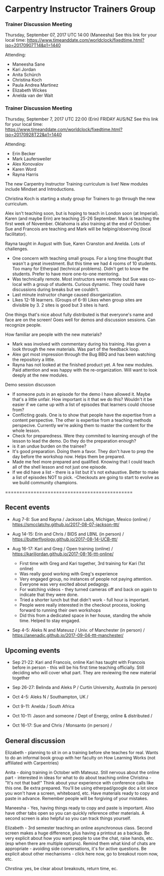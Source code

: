 # Carpentry Instructor Trainers Group

### Trainer Discussion Meeting
Thursday, September 07, 2017 UTC 14:00 (Maneesha)
See this link for your local time: https://www.timeanddate.com/worldclock/fixedtime.html?iso=20170907T14&p1=1440

Attending:
- Maneesha Sane
- Kari Jordan
- Anita Schürch
- Christina Koch
- Paula Andrea Martinez 
- Elizabeth Wickes
- Anelda van der Walt
    
### Trainer Discussion Meeting
Thursday, September 7, 2017 UTC 22:00 (Erin) FRIDAY AUS/NZ
See this link for your local time: 
https://www.timeanddate.com/worldclock/fixedtime.html?iso=20170928T22&p1=1440

Attending:
- Erin Becker
- Mark Laufersweiler
- Alex Konovalov
- Karen Word
- Rayna Harris


The new Carpentry Instructor Training curriculum is live! New modules include Mindset and Introductions. 

Christina Koch is starting a study group for Trainers to go through the new curriculum.

Alex isn't teaching soon, but is hoping to teach in London soon (at Imperial). 
Karen (and maybe Erin) are teaching 25-26 September. 
Mark is teaching the first week of November. Oklahoma is also training at the end of October. Sue and Francois are teaching and Mark will be helping/observing (local facilitator). 

Rayna taught in August with Sue, Karen Cranston and Anelda. Lots of challenges. 
- One concern with teaching small groups. For a long time thought that wasn't a great investment. But this time we had 4 rooms of 10 students. Too many for Etherpad (technical problems). Didn't get to know the students. Prefer to have more one-to-one mentoring.
- Was technically remote. Most instructors were remote but Sue was co-local with a group of students. Curious dynamic. They could have discussions during breaks but we couldn't. 
- Last minute instructor change caused disorganization. 
- LIkes 12-18 learners. (Groups of 6-9) Likes when group sites are divisible by 3. 2 sites is good but 3 sites is hard.

One things that's nice about fully distributed is that everyone's name and face are on the screen! Goes well for demos and discussion sessions. Can recognize people.

How familiar are people with the new materials?
- Mark was involved with commentary during his training. Has given a look through the new materials. Was part of the feedback loop.
- Alex got most impression through the Bug BBQ and has been watching the repository a little. 
- Rayna has not looked at the finished product yet. A few new modules. Paid attention and was happy with the re-organization. Will want to look deeply at the new modules.


Demo session discusson
- If someone puts in an episode for the demo I have allowed it. Maybe that's a little unfair. How important is it that we do this? Wouldn't it be easier if we came up with a list of episodes that learners could choose from?
- Conflicting goals. One is to show that people have the expertise from a content perspective. The other is expertise from a teaching methods perspecive. Currently we're asking them to master the content for the whole lesson. 
- Check for preparedness. Were they commited to learning enough of the lesson to lead the demo. Do they do the preparation enough?
- is it an undue burden on the trainee?
- It's good preparation. Doing them a favor. They don't have to prep the day before the workshop now. Helps them be prepared. 
- Made me feel more prepared and qualified. Knowing that I could teach all of the shell lesson and not just one episode.
- If we did have a list - there is a list but it's not exhaustive.
Better to make a list of episodes NOT to pick. 
-Checkouts are going to start to evolve as we build community champions. 


=============================================
## Recent events

* Aug 7-8: Sue and Rayna / Jackson Labs, Michigan, Mexico (online)  / https://smcclatchy.github.io/2017-08-07-jackson-ttt/

* Aug 14-15: Erin and Chris / BIDS and LBNL (in person) / https://butterflyology.github.io/2017-08-14-UCB-ttt/

* Aug 16-17: Kari and Greg / Open training (online) / https://kariljordan.github.io/2017-08-16-ttt-online/
    * First time with Greg and Kari together, 3rd training for Kari (1st online)
    * Was really good  working with Greg's experience
    * Very engaged group, no instances of people not paying attention.  Everyone was very excited about pedagogy.
    * For watching videos - they turned cameras off and back on again to indicate that they were done.
    * Tried a shorter lunch but that didn't work - full hour is important.
    * People were really interested in the checkout process, looking forward to running their own workshops
    * Did this from a dedicated space in her house, standing the whole time.  Helped to stay engaged.


* Sep 4-5: Aleks N and Mateusz / Univ. of Manchester (in person) / https://anenadic.github.io/2017-09-04-ttt-manchester/


## Upcoming events

* Sep 21-22: Kari and Francois, online
Kari has taught with Francois before in person - this will be his first time teaching officially. Still deciding who will cover what part. They are reviewing the new material together

* Sep 26-27: Belinda and Aleks P / Curtin University, Australia (in person)

* Oct 4-5: Aleks N / Southampton, UK / 

* Oct 9-11: Anelda / South Africa

* Oct 10-11: Jason and someone / Dept of Energy, online & distributed / 

* Oct 16-17: Sue and Chris / Monsanto (in person) / 


## General discussion

Elizabeth - planning to sit in on a training before she teaches for real. 
Wants to do an informal book group with her faculty on How Learning Works (not affiliated with Carpentries)

Anita - doing training in October with Mateusz.  Still nervous about the online part - interested in ideas for what to do about teaching online
Christina - "It's not that bad!"  Think about your experience with conference calls like this one.  Be extra prepared.  You'll be using etherpad/google doc a lot since you won't have a screen, whiteboard, etc.
Have materials ready to copy and paste in advance.
Remember people will be forgiving of your mistakes.

Maneesha - Yes, having things ready to copy and paste is important.  Also have other tabs open so you can quickly reference other materials.  A second screen is also helpful so you can track things yourself.

Elizabeth - 3rd semester teaching an online asynchronous class.  Second screen makes a huge difference, plus having a printout as a backup.  Be very explicit about how you want people to use the chat, raise hands, etc. (esp when there are multiple options).  Remind them what kind of chats are appropriate - avoiding side conversations, it's for active questions.  Be explicit about other mechanisms - click here now, go to breakout room now, etc.

Chrstina: yes, be clear about breakouts, return time, ec.

